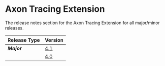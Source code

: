 # Axon Tracing Extension

The release notes section for the Axon Tracing Extension for all major/minor releases.

| Release Type | Version |
| :--- | :--- |
| _**Major**_ | [4.1](rn-tracing-major-releases.md#release-4-1) |
|  | [4.0](rn-tracing-major-releases.md#release-4-0) |
